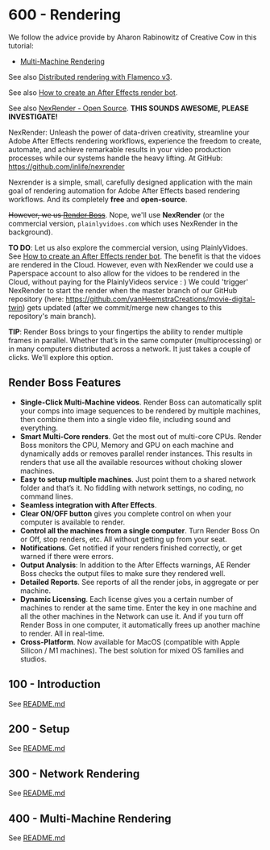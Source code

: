 # 600 - Rendering

We follow the advice provide by Aharon Rabinowitz of Creative Cow in this tutorial:

- [Multi-Machine Rendering](https://www.youtube.com/watch?v=r9uOeiaZOQo)

See also [Distributed rendering with Flamenco v3](https://www.youtube.com/watch?v=shIDWVSTGe4).

See also [How to create an After Effects render bot](https://www.youtube.com/watch?v=-YX9cKUho7o).

See also [NexRender - Open Source](https://www.nexrender.com/). **THIS SOUNDS AWESOME, PLEASE INVESTIGATE!**

NexRender: Unleash the power of data-driven creativity, streamline your Adobe After Effects rendering workflows, experience the freedom to create, automate, and achieve remarkable results in your video production processes while our systems handle the heavy lifting. At GitHub: https://github.com/inlife/nexrender

Nexrender is a simple, small, carefully designed application with the main goal of rendering automation for Adobe After Effects based rendering workflows. And its completely **free** and **open-source**.

~~However, we us [Render Boss](https://www.kineticportal.com/renderboss/)~~. Nope, we'll use **NexRender** (or the commercial version, ```plainlyvidoes.com``` which uses NexRender in the background).

**TO DO**: Let us also explore the commercial version, using PlainlyVidoes. See [How to create an After Effects render bot](https://www.youtube.com/watch?v=-YX9cKUho7o). The benefit is that the vidoes are rendered in the Cloud. However, even with NexRender we could use a Paperspace account to also allow for the vidoes to be rendered in the Cloud, without paying for the PlainlyVideos service : ) We could 'trigger' NexRender to start the render when the master branch of our GitHub repository (here: https://github.com/vanHeemstraCreations/movie-digital-twin) gets updated (after we commit/merge new changes to this repository's main branch).

**TIP**: Render Boss brings to your fingertips the ability to render multiple frames in parallel. Whether that’s in the same computer (multiprocessing) or in many computers distributed across a network. It just takes a couple of clicks. We'll explore this option.

## Render Boss Features

- **Single-Click Multi-Machine videos**. Render Boss can automatically split your comps into image sequences to be rendered by multiple machines, then combine them into a single video file, including sound and everything.
- **Smart Multi-Core renders**. Get the most out of multi-core CPUs. Render Boss monitors the CPU, Memory and GPU on each machine and dynamically adds or removes parallel render instances. This results in renders that use all the available resources without choking slower machines.
- **Easy to setup multiple machines**. Just point them to a shared network folder and that’s it. No fiddling with network settings, no coding, no command lines.
- **Seamless integration with After Effects**.
- **Clear ON/OFF button** gives you complete control on when your computer is available to render.
- **Control all the machines from a single computer**. Turn Render Boss On or Off, stop renders, etc. All without getting up from your seat.
- **Notifications**. Get notified if your renders finished correctly, or get warned if there were errors.
- **Output Analysis**: In addition to the After Effects warnings, AE Render Boss checks the output files to make sure they rendered well.
- **Detailed Reports**. See reports of all the render jobs, in aggregate or per machine.
- **Dynamic Licensing**. Each license gives you a certain number of machines to render at the same time. Enter the key in one machine and all the other machines in the Network can use it. And if you turn off Render Boss in one computer, it automatically frees up another machine to render. All in real-time.
- **Cross-Platform**. Now available for MacOS (compatible with Apple Silicon / M1 machines). The best solution for mixed OS families and studios.

## 100 - Introduction

See [README.md](./100/README.md)

## 200 - Setup

See [README.md](./200/README.md)

## 300 - Network Rendering

See [README.md](./300/README.md)

## 400 - Multi-Machine Rendering

See [README.md](./400/README.md)